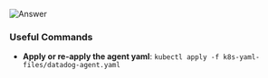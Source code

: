 ![Answer](/technovangelist/scenarios/k8s6-applications/assets/app-pt1.gif)

### Useful Commands 

* **Apply or re-apply the agent yaml**: `kubectl apply -f k8s-yaml-files/datadog-agent.yaml`
  
